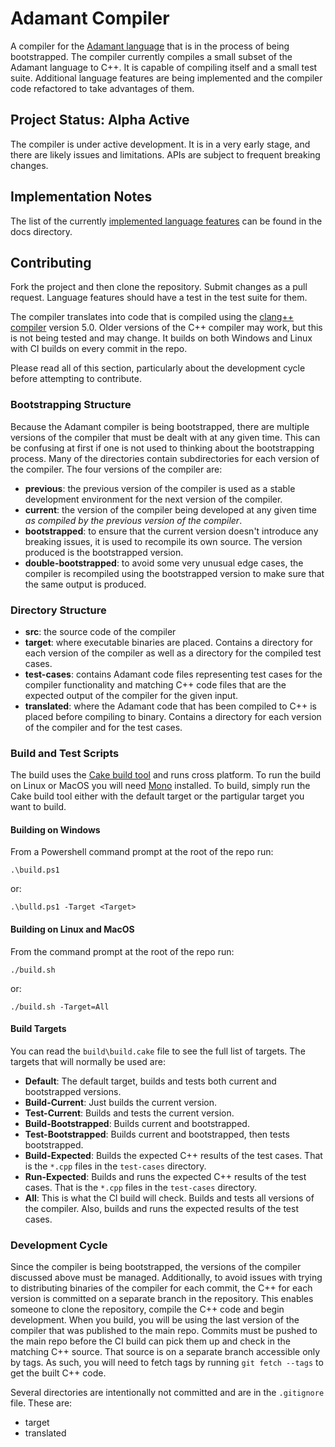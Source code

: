 # Adamant Compiler

A compiler for the [Adamant language](http://adamant-lang.org) that is in the process of being bootstrapped. The compiler currently compiles a small subset of the Adamant language to C++.  It is capable of compiling itself and a small test suite.  Additional language features are being implemented and the compiler code refactored to take advantages of them.

## Project Status: Alpha Active

The compiler is under active development. It is in a very early stage, and there are likely issues and limitations. APIs are subject to frequent breaking changes.

## Implementation Notes

The list of the currently [implemented language features](docs/ImplementedLanguageFeatures.md) can be found in the docs directory.

## Contributing

Fork the project and then clone the repository.  Submit changes as a pull request.  Language features should have a test in the test suite for them.

The compiler translates into code that is compiled using the [clang++ compiler](https://clang.llvm.org) version 5.0.  Older versions of the C++ compiler may work, but this is not being tested and may change.  It builds on both Windows and Linux with CI builds on every commit in the repo.

Please read all of this section, particularly about the development cycle before attempting to contribute.

### Bootstrapping Structure

Because the Adamant compiler is being bootstrapped, there are multiple versions of the compiler that must be dealt with at any given time.  This can be confusing at first if one is not used to thinking about the bootstrapping process.  Many of the directories contain subdirectories for each version of the compiler.  The four versions of the compiler are:

  * **previous**:  the previous version of the compiler is used as a stable development environment for the next version of the compiler.
  * **current**: the version of the compiler being developed at any given time *as compiled by the previous version of the compiler*.
  * **bootstrapped**: to ensure that the current version doesn't introduce any breaking issues, it is used to recompile its own source.  The version produced is the bootstrapped version.
  * **double-bootstrapped**: to avoid some very unusual edge cases, the compiler is recompiled using the bootstrapped version to make sure that the same output is produced.

### Directory Structure

  * **src**: the source code of the compiler
  * **target**: where executable binaries are placed.  Contains a directory for each version of the compiler as well as a directory for the compiled test cases.
  * **test-cases**: contains Adamant code files representing test cases for the compiler functionality and matching C++ code files that are the expected output of the compiler for the given input.
  * **translated**: where the Adamant code that has been compiled to C++ is placed before compiling to binary.  Contains a directory for each version of the compiler and for the test cases.

### Build and Test Scripts

The build uses the [Cake build tool](https://cakebuild.net/) and runs cross platform.  To run the build on Linux or MacOS you will need [Mono](http://www.mono-project.com/) installed.  To build, simply run the Cake build tool either with the default target or the partigular target you want to build.

#### Building on Windows

From a Powershell command prompt at the root of the repo run:

	.\build.ps1

or:

	.\bulld.ps1 -Target <Target>

#### Building on Linux and MacOS

From the command prompt at the root of the repo run:

	./build.sh

or:

	./build.sh -Target=All

#### Build Targets

You can read the `build\build.cake` file to see the full list of targets.  The targets that will normally be used are:

  * **Default**: The default target, builds and tests both current and bootstrapped versions.
  * **Build-Current**: Just builds the current version.
  * **Test-Current**: Builds and tests the current version.
  * **Build-Bootstrapped**: Builds current and bootstrapped.
  * **Test-Bootstrapped**: Builds current and bootstrapped, then tests bootstrapped.
  * **Build-Expected**: Builds the expected C++ results of the test cases.  That is the `*.cpp` files in the `test-cases` directory.
  * **Run-Expected**: Builds and runs the expected C++ results of the test cases.  That is the `*.cpp` files in the `test-cases` directory.
  * **All**: This is what the CI build will check. Builds and tests all versions of the compiler. Also, builds and runs the expected results of the test cases.

###  Development Cycle

Since the compiler is being bootstrapped, the versions of the compiler discussed above must be managed.  Additionally, to avoid issues with trying to distributing binaries of the compiler for each commit, the C++ for each version is committed on a separate branch in the repository.  This enables someone to clone the repository, compile the C++ code and begin development.  When you build, you will be using the last version of the compiler that was published to the main repo.  Commits must be pushed to the main repo before the CI build can pick them up and check in the matching C++ source. That source is on a separate branch accessible only by tags.  As such, you will need to fetch tags by running `git fetch --tags` to get the built C++ code.

Several directories are intentionally not committed and are in the `.gitignore` file.  These are:

  * target
  * translated
